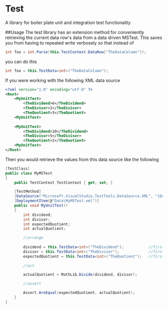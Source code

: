 Test
====

A library for boiler plate unit and integration test functionality

##Usage
The test library has an extension method for conveniently retrieving the current data row's data from a data driven MSTest.  This saves you from having to repeated write verbosely so that instead of 

```C#
int foo = int.Parse(this.TestContext.DataRow["TheDataColumn"]);
```

you can do this

```C#
int foo = this.TestData<int>("TheDataColumn");
```

If you were working with the following XML data source

```XML
<?xml version="1.0" encoding="utf-8" ?>
<Root>
    <MyUnitTest>
        <TheDividend>6</TheDividend>
        <TheDivisor>2</TheDivisor>
        <TheQuotient>3</TheQuotient>
    <MyUnitTest>
    
    <MyUnitTest>
        <TheDividend>10</TheDividend>
        <TheDivisor>5</TheDivisor>
        <TheQuotient>2</TheQuotient>
    <MyUnitTest>
</Root>
```

Then you would retrieve the values from this data source like the following

```C#
[TestClass]
public class MyMSTest
{
    public TestContext TestContext { get; set; }

    [TestMethod]
    [DataSource("Microsoft.VisualStudio.TestTools.DataSource.XML", "|DataDirectory|\\MyMSTest.xml", "MyUnitTest", DataAccessMethod.Sequential)]
    [DeploymentItem(@"Data\MyMSTest.xml")]
    public void MyUnitTest()
    {
        int dividend;
        int divisor;
        int expectedQuotient;
        int actualQuotient;

        //arrange
        
        dividend = this.TestData<int>("TheDividend");           //first data row will be 6 and second will be 10
        divisor = this.TestData<int>("TheDivisor");             //first data row will be 2 and second will be 5
        expectedQuotient = this.TestData<int>("TheQuotient");   //first data row will be 3 and second will be 2
        
        //act

        actualQuotient = MathLib.Divide(dividend, divisor);

        //assert

        Assert.AreEqual(expectedQuotient, actualQuotient);
    }
}
```

